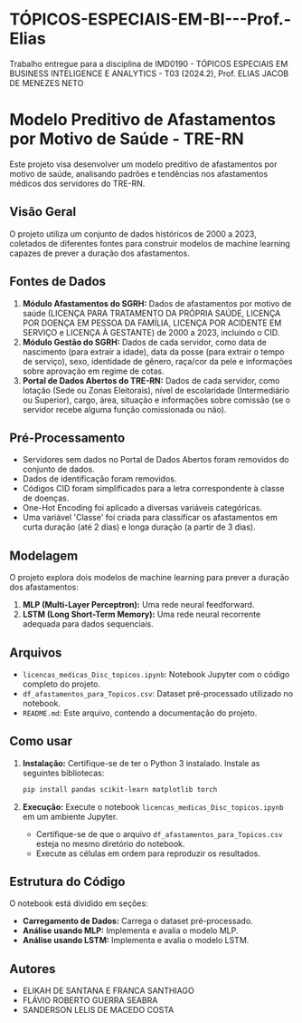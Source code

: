 # TÓPICOS-ESPECIAIS-EM-BI---Prof.-Elias
Trabalho entregue para a disciplina de IMD0190 - TÓPICOS ESPECIAIS EM BUSINESS INTELIGENCE E ANALYTICS - T03 (2024.2), Prof. ELIAS JACOB DE MENEZES NETO


# Modelo Preditivo de Afastamentos por Motivo de Saúde - TRE-RN

Este projeto visa desenvolver um modelo preditivo de afastamentos por motivo de saúde, analisando padrões e tendências nos afastamentos médicos dos servidores do TRE-RN.

## Visão Geral

O projeto utiliza um conjunto de dados históricos de 2000 a 2023, coletados de diferentes fontes para construir modelos de machine learning capazes de prever a duração dos afastamentos.

## Fontes de Dados

1.  **Módulo Afastamentos do SGRH:** Dados de afastamentos por motivo de saúde (LICENÇA PARA TRATAMENTO DA PRÓPRIA SAÚDE, LICENÇA POR DOENÇA EM PESSOA DA FAMÍLIA, LICENÇA POR ACIDENTE EM SERVIÇO e LICENÇA À GESTANTE) de 2000 a 2023, incluindo o CID.
2.  **Módulo Gestão do SGRH:** Dados de cada servidor, como data de nascimento (para extrair a idade), data da posse (para extrair o tempo de serviço), sexo, identidade de gênero, raça/cor da pele e informações sobre aprovação em regime de cotas.
3.  **Portal de Dados Abertos do TRE-RN:** Dados de cada servidor, como lotação (Sede ou Zonas Eleitorais), nível de escolaridade (Intermediário ou Superior), cargo, área, situação e informações sobre comissão (se o servidor recebe alguma função comissionada ou não).

## Pré-Processamento

*   Servidores sem dados no Portal de Dados Abertos foram removidos do conjunto de dados.
*   Dados de identificação foram removidos.
*   Códigos CID foram simplificados para a letra correspondente à classe de doenças.
*   One-Hot Encoding foi aplicado a diversas variáveis categóricas.
*   Uma variável 'Classe' foi criada para classificar os afastamentos em curta duração (até 2 dias) e longa duração (a partir de 3 dias).

## Modelagem

O projeto explora dois modelos de machine learning para prever a duração dos afastamentos:

1.  **MLP (Multi-Layer Perceptron):** Uma rede neural feedforward.
2.  **LSTM (Long Short-Term Memory):** Uma rede neural recorrente adequada para dados sequenciais.

## Arquivos

*   `licencas_medicas_Disc_topicos.ipynb`: Notebook Jupyter com o código completo do projeto.
*   `df_afastamentos_para_Topicos.csv`: Dataset pré-processado utilizado no notebook.
*   `README.md`: Este arquivo, contendo a documentação do projeto.

## Como usar

1.  **Instalação:** Certifique-se de ter o Python 3 instalado. Instale as seguintes bibliotecas:

    ```bash
    pip install pandas scikit-learn matplotlib torch
    ```

2.  **Execução:** Execute o notebook `licencas_medicas_Disc_topicos.ipynb` em um ambiente Jupyter.
    *   Certifique-se de que o arquivo `df_afastamentos_para_Topicos.csv` esteja no mesmo diretório do notebook.
    *   Execute as células em ordem para reproduzir os resultados.

## Estrutura do Código

O notebook está dividido em seções:

*   **Carregamento de Dados:** Carrega o dataset pré-processado.
*   **Análise usando MLP:** Implementa e avalia o modelo MLP.
*   **Análise usando LSTM:** Implementa e avalia o modelo LSTM.

## Autores

*   ELIKAH DE SANTANA E FRANCA SANTHIAGO
*   FLÁVIO ROBERTO GUERRA SEABRA
*   SANDERSON LELIS DE MACEDO COSTA
